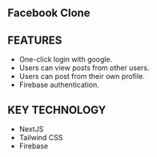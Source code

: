 ## Facebook Clone

## FEATURES

- One-click login with google.
- Users can view posts from other users.
- Users can post from their own profile.
- Firebase authentication.

## KEY TECHNOLOGY

- NextJS
- Tailwind CSS
- Firebase
